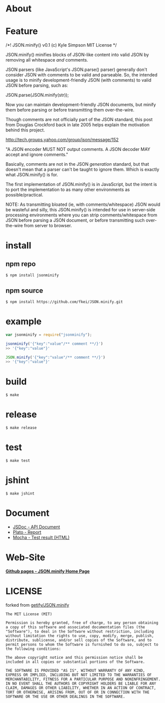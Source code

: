 # About

# Feature

/*! JSON.minify()
	v0.1 (c) Kyle Simpson
	MIT License
*/

JSON.minify() minifies blocks of JSON-like content into valid JSON by removing all 
whitespace *and* comments.

JSON parsers (like JavaScript's JSON.parse() parser) generally don't consider JSON
with comments to be valid and parseable. So, the intended usage is to minify 
development-friendly JSON (with comments) to valid JSON before parsing, such as:

JSON.parse(JSON.minify(str));

Now you can maintain development-friendly JSON documents, but minify them before
parsing or before transmitting them over-the-wire.

Though comments are not officially part of the JSON standard, this post from
Douglas Crockford back in late 2005 helps explain the motivation behind this project.

http://tech.groups.yahoo.com/group/json/message/152

"A JSON encoder MUST NOT output comments. A JSON decoder MAY accept and ignore comments."

Basically, comments are not in the JSON *generation* standard, but that doesn't mean
that a parser can't be taught to ignore them. Which is exactly what JSON.minify()
is for.

The first implementation of JSON.minify() is in JavaScript, but the intent is to
port the implementation to as many other environments as possible/practical.

NOTE: As transmitting bloated (ie, with comments/whitespace) JSON would be wasteful
and silly, this JSON.minify() is intended for use in server-side processing
environments where you can strip comments/whitespace from JSON before parsing
a JSON document, or before transmitting such over-the-wire from server to browser.

# install 

## npm repo

```
$ npm install jsonminify
```

##  npm source

```
$ npm install https://github.com/fkei/JSON.minify.git
```

# example


```javascript
var jsonminify = require("jsonminify");

jsonminify('{"key":"value"/** comment **/}')
>> '{"key":"value"}'

JSON.minify('{"key":"value"/** comment **/}')
>> '{"key":"value"}'
```

# build

```
$ make
```

# release

```
$ make release
```

# test

```
$ make test
```

# jshint

```
$ make jshint
```

# Document

- [JSDoc - API Document](http://fkei.github.io/JSON.minify/docs/index.html)
- [Plato - Report](http://fkei.github.io/JSON.minify/report/index.html)
- [Mocha - Test result (HTML)](http://fkei.github.io/JSON.minify/TestDoc.html)

# Web-Site

**[Github pages - JSON.minify Home Page](http://fkei.github.io/JSON.minify/)**

# LICENSE

forked from [getify/JSON.minify](https://github.com/getify/JSON.minify)

```
The MIT License (MIT)

Permission is hereby granted, free of charge, to any person obtaining a copy of this software and associated documentation files (the "Software"), to deal in the Software without restriction, including without limitation the rights to use, copy, modify, merge, publish, distribute, sublicense, and/or sell copies of the Software, and to permit persons to whom the Software is furnished to do so, subject to the following conditions:

The above copyright notice and this permission notice shall be included in all copies or substantial portions of the Software.

THE SOFTWARE IS PROVIDED "AS IS", WITHOUT WARRANTY OF ANY KIND, EXPRESS OR IMPLIED, INCLUDING BUT NOT LIMITED TO THE WARRANTIES OF MERCHANTABILITY, FITNESS FOR A PARTICULAR PURPOSE AND NONINFRINGEMENT. IN NO EVENT SHALL THE AUTHORS OR COPYRIGHT HOLDERS BE LIABLE FOR ANY CLAIM, DAMAGES OR OTHER LIABILITY, WHETHER IN AN ACTION OF CONTRACT, TORT OR OTHERWISE, ARISING FROM, OUT OF OR IN CONNECTION WITH THE SOFTWARE OR THE USE OR OTHER DEALINGS IN THE SOFTWARE.
```
